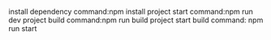 install dependency command:npm install
project start command:npm run dev
project build command:npm run build
project start build command: npm run start